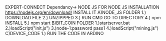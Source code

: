 EXPERT-CONNECT 
Dependancy->
	NODE JS
	FOR NODE JS INSTALLATION https://nodejs.org/en/download/
	INSTALL IT
A)NODE_JS FOLDER
	1.) DOWNLOAD FILE 
	2.) UNZIPPPED 
	3.) RUN CMD GO TO DIRECTORY
	4.) npm INSTALL
	5.) npm start
B)BIT_COIN FOLDER
	1.)startserver.bat
	2.)loadScript("init.js")
	3.)node-1:password   pass1
	4.)loadScript("mining.js")
C)DEVICE_CODE
	1.) RUN THE CODE IN ARDINO
